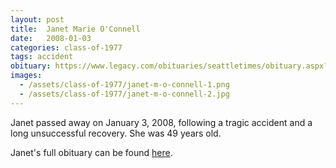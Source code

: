 ```yaml
---
layout: post
title:  Janet Marie O'Connell
date:   2008-01-03
categories: class-of-1977
tags: accident
obituary: https://www.legacy.com/obituaries/seattletimes/obituary.aspx?n=Janet-OConnell&pid=100971422
images:
  - /assets/class-of-1977/janet-m-o-connell-1.png
  - /assets/class-of-1977/janet-m-o-connell-2.jpg
---
```

Janet passed away on January 3, 2008, following a tragic accident and a long unsuccessful recovery. She was 49 years old.

Janet's full obituary can be found [here](https://www.legacy.com/obituaries/seattletimes/obituary.aspx?n=Janet-OConnell&pid=100971422).
